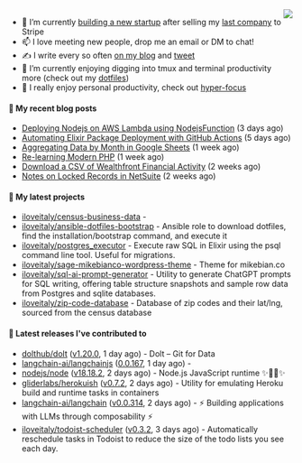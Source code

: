 <img align="right" src="https://github-readme-stats.vercel.app/api?username=iloveitaly&show_icons=true&text_color=718096&hide_title=true"/>

- 🔭 I’m currently [building a new startup](https://mikebian.co/bye-stripe-on-to-the-next-adventure/) after selling my [last company](https://suitesync.io) to Stripe
- 📫 I love meeting new people, drop me an email or DM to chat!
- ✍️ I write every so often [on my blog](http://mikebian.co/) and [tweet](https://twitter.com/mike_bianco)
- 🌱 I’m currently enjoying digging into tmux and terminal productivity more (check out my [dotfiles](https://github.com/iloveitaly/dotfiles))
- 💬 I really enjoy personal productivity, check out [hyper-focus](https://github.com/iloveitaly/hyper-focus)

#### 📜 My recent blog posts


- [Deploying Nodejs on AWS Lambda using NodejsFunction](https://mikebian.co/deploying-nodejs-on-aws-lambda-using-nodejsfunction/) (3 days ago)
- [Automating Elixir Package Deployment with GitHub Actions](https://mikebian.co/automating-elixir-package-deployment-with-github-actions/) (5 days ago)
- [Aggregating Data by Month in Google Sheets](https://mikebian.co/aggregating-data-by-month-in-google-sheets/) (1 week ago)
- [Re-learning Modern PHP](https://mikebian.co/re-learning-modern-php/) (1 week ago)
- [Download a CSV of Wealthfront Financial Activity](https://mikebian.co/download-a-csv-of-wealthfront-financial-activity/) (2 weeks ago)
- [Notes on Locked Records in NetSuite](https://mikebian.co/notes-on-locked-records-in-netsuite/) (2 weeks ago)

#### 🌱 My latest projects


- [iloveitaly/census-business-data](https://github.com/iloveitaly/census-business-data) - 
- [iloveitaly/ansible-dotfiles-bootstrap](https://github.com/iloveitaly/ansible-dotfiles-bootstrap) - Ansible role to download dotfiles, find the installation/bootstrap command, and execute it
- [iloveitaly/postgres_executor](https://github.com/iloveitaly/postgres_executor) - Execute raw SQL in Elixir using the psql command line tool. Useful for migrations.
- [iloveitaly/sage-mikebianco-wordpress-theme](https://github.com/iloveitaly/sage-mikebianco-wordpress-theme) - Theme for mikebian.co
- [iloveitaly/sql-ai-prompt-generator](https://github.com/iloveitaly/sql-ai-prompt-generator) - Utility to generate ChatGPT prompts for SQL writing, offering table structure snapshots and sample row data from Postgres and sqlite databases.
- [iloveitaly/zip-code-database](https://github.com/iloveitaly/zip-code-database) - Database of zip codes and their lat/lng, sourced from the census database

#### 🔭 Latest releases I've contributed to


- [dolthub/dolt](https://github.com/dolthub/dolt) ([v1.20.0](https://github.com/dolthub/dolt/releases/tag/v1.20.0), 1 day ago) - Dolt – Git for Data
- [langchain-ai/langchainjs](https://github.com/langchain-ai/langchainjs) ([0.0.167](https://github.com/langchain-ai/langchainjs/releases/tag/0.0.167), 1 day ago) - 
- [nodejs/node](https://github.com/nodejs/node) ([v18.18.2](https://github.com/nodejs/node/releases/tag/v18.18.2), 2 days ago) - Node.js JavaScript runtime :sparkles::turtle::rocket::sparkles:
- [gliderlabs/herokuish](https://github.com/gliderlabs/herokuish) ([v0.7.2](https://github.com/gliderlabs/herokuish/releases/tag/v0.7.2), 2 days ago) - Utility for emulating Heroku build and runtime tasks in containers
- [langchain-ai/langchain](https://github.com/langchain-ai/langchain) ([v0.0.314](https://github.com/langchain-ai/langchain/releases/tag/v0.0.314), 2 days ago) - ⚡ Building applications with LLMs through composability ⚡
- [iloveitaly/todoist-scheduler](https://github.com/iloveitaly/todoist-scheduler) ([v0.3.2](https://github.com/iloveitaly/todoist-scheduler/releases/tag/v0.3.2), 3 days ago) - Automatically reschedule tasks in Todoist to reduce the size of the todo lists you see each day.
